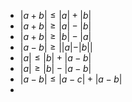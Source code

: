 - $|a + b| \le |a| + |b|$
- $|a+b| \ge |a| - |b|$
- $|a+b| \ge |b| - |a|$
- $|a-b| \ge ||a| - |b||$
- $|a| \le |b| + |a-b|$
- $|a| \ge |b| - |a-b|$
- $|a-b| \le |a-c| + |a-b|$
- 